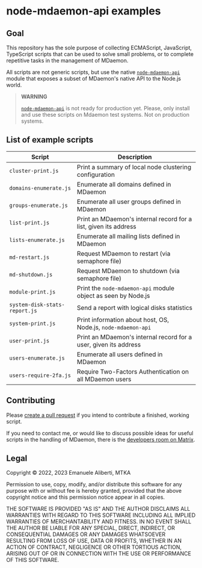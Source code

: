 # node-mdaemon-api examples

## Goal

This repository has the sole purpose of collecting ECMAScript,
JavaScript, TypeScript scripts that can be used to solve small problems,
or to complete repetitive tasks in the management of MDaemon.

All scripts are not generic scripts, but use the native
[`node-mdaemon-api`](https://www.npmjs.com/package/node-mdaemon-api)
module that exposes a subset of MDaemon's native API to the Node.js
world.

> **WARNING**
>
> [`node-mdaemon-api`](https://www.npmjs.com/package/node-mdaemon-api)
> is not ready for production yet. Please, only install and use these
> scripts on Mdaemon test systems. Not on production systems.

## List of example scripts

| Script                        | Description                                                      |
|-------------------------------|------------------------------------------------------------------|
| `cluster-print.js`            | Print a summary of local node clustering configuration           |
| `domains-enumerate.js`        | Enumerate all domains defined in MDaemon                         |
| `groups-enumerate.js`         | Enumerate all user groups defined in MDaemon                     |
| `list-print.js`               | Print an MDaemon's internal record for a list, given its address |
| `lists-enumerate.js`          | Enumerate all mailing lists defined in MDaemon                   |
| `md-restart.js`               | Request MDaemon to restart (via semaphore file)                  |
| `md-shutdown.js`              | Request MDaemon to shutdown (via semaphore file)                 |
| `module-print.js`             | Print the `node-mdaemon-api` module object as seen by Node.js    |
| `system-disk-stats-report.js` | Send a report with logical disks statistics                      |
| `system-print.js`             | Print information about host, OS, Node.js, `node-mdaemon-api`    |
| `user-print.js`               | Print an MDaemon's internal record for a user, given its address |
| `users-enumerate.js`          | Enumerate all users defined in MDaemon                           |
| `users-require-2fa.js`        | Require Two-Factors Authentication on all MDaemon users          |

## Contributing

Please
[create a pull request](https://docs.github.com/en/pull-requests/collaborating-with-pull-requests/proposing-changes-to-your-work-with-pull-requests/creating-a-pull-request)
if you intend to contribute a finished, working script.

If you need to contact me, or would like to discuss possible ideas for
useful scripts in the handling of MDaemon, there is the
[developers room on Matrix](https://matrix.to/#/#mdaemon-dev:matrix.org).

## Legal

Copyright &copy; 2022, 2023 Emanuele Aliberti, MTKA

Permission to use, copy, modify, and/or distribute this software for any
purpose with or without fee is hereby granted, provided that the above
copyright notice and this permission notice appear in all copies.

THE SOFTWARE IS PROVIDED "AS IS" AND THE AUTHOR DISCLAIMS ALL WARRANTIES
WITH REGARD TO THIS SOFTWARE INCLUDING ALL IMPLIED WARRANTIES OF
MERCHANTABILITY AND FITNESS. IN NO EVENT SHALL THE AUTHOR BE LIABLE FOR
ANY SPECIAL, DIRECT, INDIRECT, OR CONSEQUENTIAL DAMAGES OR ANY DAMAGES
WHATSOEVER RESULTING FROM LOSS OF USE, DATA OR PROFITS, WHETHER IN AN
ACTION OF CONTRACT, NEGLIGENCE OR OTHER TORTIOUS ACTION, ARISING OUT OF
OR IN CONNECTION WITH THE USE OR PERFORMANCE OF THIS SOFTWARE.
